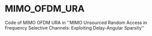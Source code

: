# MIMO_OFDM_URA
Code of MIMO OFDM URA in ''MIMO Unsourced Random Access in Frequency Selective Channels: Exploiting Delay-Angular Sparsity''
